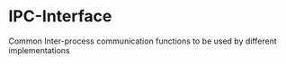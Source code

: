 # IPC-Interface
Common Inter-process communication functions to be used by different implementations
